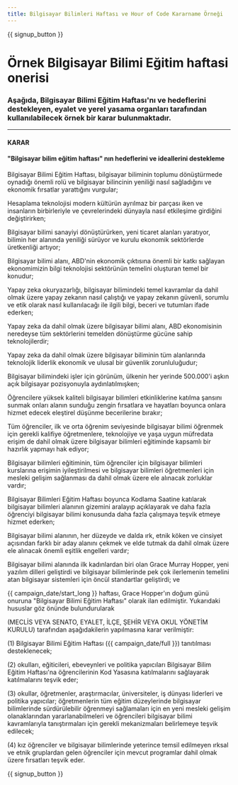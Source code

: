 ```yaml
---
title: Bilgisayar Bilimleri Haftası ve Hour of Code Kararname Örneği
---
```


{{ signup_button }}

# Örnek Bilgisayar Bilimi Eğitim haftasi onerisi

### Aşağıda, Bilgisayar Bilimi Eğitim Haftası'nı ve hedeflerini destekleyen, eyalet ve yerel yasama organları tarafından kullanılabilecek örnek bir karar bulunmaktadır.

* * *

#### **KARAR**  


#### "Bilgisayar bilim eğitim haftası" nın hedeflerini ve ideallerini destekleme

Bilgisayar Bilimi Eğitim Haftası, bilgisayar biliminin toplumu dönüştürmede oynadığı önemli rolü ve bilgisayar bilincinin yeniliği nasıl sağladığını ve ekonomik fırsatlar yarattığını vurgular;

Hesaplama teknolojisi modern kültürün ayrılmaz bir parçası iken ve insanların birbirleriyle ve çevrelerindeki dünyayla nasıl etkileşime girdiğini değiştirirken;

Bilgisayar bilimi sanayiyi dönüştürürken, yeni ticaret alanları yaratıyor, bilimin her alanında yeniliği sürüyor ve kurulu ekonomik sektörlerde üretkenliği artıyor;

Bilgisayar bilimi alanı, ABD'nin ekonomik çıktısına önemli bir katkı sağlayan ekonomimizin bilgi teknolojisi sektörünün temelini oluşturan temel bir konudur;

Yapay zeka okuryazarlığı, bilgisayar bilimindeki temel kavramlar da dahil olmak üzere yapay zekanın nasıl çalıştığı ve yapay zekanın güvenli, sorumlu ve etik olarak nasıl kullanılacağı ile ilgili bilgi, beceri ve tutumları ifade ederken;

Yapay zeka da dahil olmak üzere bilgisayar bilimi alanı, ABD ekonomisinin neredeyse tüm sektörlerini temelden dönüştürme gücüne sahip teknolojilerdir;

Yapay zeka da dahil olmak üzere bilgisayar biliminin tüm alanlarında teknolojik liderlik ekonomik ve ulusal bir güvenlik zorunluluğudur;

Bilgisayar bilimindeki işler için görünüm, ülkenin her yerinde 500.000'i aşkın açık bilgisayar pozisyonuyla aydınlatılmışken;

Öğrencilere yüksek kaliteli bilgisayar bilimleri etkinliklerine katılma şansını sunmak onları alanın sunduğu zengin fırsatlara ve hayatları boyunca onlara hizmet edecek eleştirel düşünme becerilerine bırakır;

Tüm öğrenciler, ilk ve orta öğrenim seviyesinde bilgisayar bilimi öğrenmek için gerekli kalifiye öğretmenlere, teknolojiye ve yaşa uygun müfredata erişim de dahil olmak üzere bilgisayar bilimleri eğitiminde kapsamlı bir hazırlık yapmayı hak ediyor;

Bilgisayar bilimleri eğitiminin, tüm öğrenciler için bilgisayar bilimleri kurslarına erişimin iyileştirilmesi ve bilgisayar bilimleri öğretmenleri için mesleki gelişim sağlanması da dahil olmak üzere ele alınacak zorluklar vardır;

Bilgisayar Bilimleri Eğitim Haftası boyunca Kodlama Saatine katılarak bilgisayar bilimleri alanının gizemini aralayıp açıklayarak ve daha fazla öğrenciyi bilgisayar bilimi konusunda daha fazla çalışmaya teşvik etmeye hizmet ederken;

Bilgisayar bilimi alanının, her düzeyde ve dalda ırk, etnik köken ve cinsiyet açısından farklı bir aday alanını çekmek ve elde tutmak da dahil olmak üzere ele alınacak önemli eşitlik engelleri vardır;

Bilgisayar bilimi alanında ilk kadınlardan biri olan Grace Murray Hopper, yeni yazılım dilleri geliştirdi ve bilgisayar bilimlerinde pek çok ilerlemenin temelini atan bilgisayar sistemleri için öncül standartlar geliştirdi; ve

{{ campaign_date/start_long }} haftası, Grace Hopper'ın doğum günü onuruna "Bilgisayar Bilimi Eğitim Haftası" olarak ilan edilmiştir. Yukarıdaki hususlar göz önünde bulundurularak<br />

(MECLİS VEYA SENATO, EYALET, İLÇE, ŞEHİR VEYA OKUL YÖNETİM KURULU) tarafından aşağıdakilerin yapılmasına karar verilmiştir:

(1) Bilgisayar Bilimi Eğitim Haftası ({{ campaign_date/full }}) tanıtılması desteklenecek;

(2) okulları, eğiticileri, ebeveynleri ve politika yapıcıları Bilgisayar Bilim Eğitim Haftası'na öğrencilerinin Kod Yasasına katılmalarını sağlayarak katılmalarını teşvik eder;

(3) okullar, öğretmenler, araştırmacılar, üniversiteler, iş dünyası liderleri ve politika yapıcılar; öğretmenlerin tüm eğitim düzeylerinde bilgisayar bilimlerinde sürdürülebilir öğrenmeyi sağlamaları için en yeni mesleki gelişim olanaklarından yararlanabilmeleri ve öğrencileri bilgisayar bilimi kavramlarıyla tanıştırmaları için gerekli mekanizmaları belirlemeye teşvik edilecek;

(4) kız öğrenciler ve bilgisayar bilimlerinde yeterince temsil edilmeyen ırksal ve etnik gruplardan gelen öğrenciler için mevcut programlar dahil olmak üzere fırsatları teşvik eder.

{{ signup_button }}